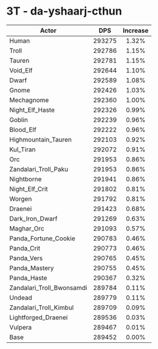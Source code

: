 # 3T - da-yshaarj-cthun
| Actor | DPS | Increase |
|---|:---:|:---:|
|Human|293275|1.32%|
|Troll|292786|1.15%|
|Tauren|292781|1.15%|
|Void_Elf|292644|1.10%|
|Dwarf|292589|1.08%|
|Gnome|292426|1.03%|
|Mechagnome|292360|1.00%|
|Night_Elf_Haste|292326|0.99%|
|Goblin|292239|0.96%|
|Blood_Elf|292222|0.96%|
|Highmountain_Tauren|292103|0.92%|
|Kul_Tiran|292072|0.91%|
|Orc|291953|0.86%|
|Zandalari_Troll_Paku|291953|0.86%|
|Nightborne|291941|0.86%|
|Night_Elf_Crit|291802|0.81%|
|Worgen|291792|0.81%|
|Draenei|291423|0.68%|
|Dark_Iron_Dwarf|291269|0.63%|
|Maghar_Orc|291093|0.57%|
|Panda_Fortune_Cookie|290783|0.46%|
|Panda_Crit|290773|0.46%|
|Panda_Vers|290765|0.45%|
|Panda_Mastery|290755|0.45%|
|Panda_Haste|290367|0.32%|
|Zandalari_Troll_Bwonsamdi|289784|0.11%|
|Undead|289779|0.11%|
|Zandalari_Troll_Kimbul|289709|0.09%|
|Lightforged_Draenei|289536|0.03%|
|Vulpera|289467|0.01%|
|Base|289452|0.00%|

